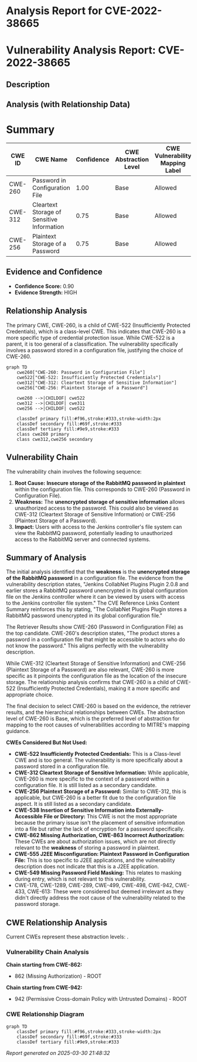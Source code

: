 # Analysis Report for CVE-2022-38665

# Vulnerability Analysis Report: CVE-2022-38665

## Description



## Analysis (with Relationship Data)

# Summary
| CWE ID | CWE Name | Confidence | CWE Abstraction Level | CWE Vulnerability Mapping Label | CWE-Vulnerability Mapping Notes |
|---|---|---|---|---|---|
| CWE-260 | Password in Configuration File | 1.00 | Base | Allowed | Primary CWE |
| CWE-312 | Cleartext Storage of Sensitive Information | 0.75 | Base | Allowed | Secondary Candidate |
| CWE-256 | Plaintext Storage of a Password | 0.75 | Base | Allowed | Secondary Candidate |

## Evidence and Confidence

*   **Confidence Score:** 0.90
*   **Evidence Strength:** HIGH

## Relationship Analysis
The primary CWE, CWE-260, is a child of CWE-522 (Insufficiently Protected Credentials), which is a class-level CWE. This indicates that CWE-260 is a more specific type of credential protection issue. While CWE-522 is a parent, it is too general of a classification. The vulnerability specifically involves a password stored in a configuration file, justifying the choice of CWE-260.

```mermaid
graph TD
    cwe260["CWE-260: Password in Configuration File"]
    cwe522["CWE-522: Insufficiently Protected Credentials"]
    cwe312["CWE-312: Cleartext Storage of Sensitive Information"]
    cwe256["CWE-256: Plaintext Storage of a Password"]

    cwe260 -->|CHILDOF| cwe522
    cwe312 -->|CHILDOF| cwe311
    cwe256 -->|CHILDOF| cwe522

    classDef primary fill:#f96,stroke:#333,stroke-width:2px
    classDef secondary fill:#69f,stroke:#333
    classDef tertiary fill:#9e9,stroke:#333
    class cwe260 primary
    class cwe312,cwe256 secondary
```

## Vulnerability Chain
The vulnerability chain involves the following sequence:
1.  **Root Cause:** **Insecure storage of the RabbitMQ password in plaintext** within the configuration file. This corresponds to CWE-260 (Password in Configuration File).
2.  **Weakness:** The **unencrypted storage of sensitive information** allows unauthorized access to the password. This could also be viewed as CWE-312 (Cleartext Storage of Sensitive Information) or CWE-256 (Plaintext Storage of a Password).
3.  **Impact:** Users with access to the Jenkins controller's file system can view the RabbitMQ password, potentially leading to unauthorized access to the RabbitMQ server and connected systems.

## Summary of Analysis
The initial analysis identified that the **weakness** is the **unencrypted storage of the RabbitMQ password** in a configuration file. The evidence from the vulnerability description states, "Jenkins CollabNet Plugins Plugin 2.0.8 and earlier stores a RabbitMQ password unencrypted in its global configuration file on the Jenkins controller where it can be viewed by users with access to the Jenkins controller file system." The CVE Reference Links Content Summary reinforces this by stating, "The CollabNet Plugins Plugin stores a RabbitMQ password unencrypted in its global configuration file."

The Retriever Results show CWE-260 (Password in Configuration File) as the top candidate. CWE-260's description states, "The product stores a password in a configuration file that might be accessible to actors who do not know the password." This aligns perfectly with the vulnerability description.

While CWE-312 (Cleartext Storage of Sensitive Information) and CWE-256 (Plaintext Storage of a Password) are also relevant, CWE-260 is more specific as it pinpoints the configuration file as the location of the insecure storage. The relationship analysis confirms that CWE-260 is a child of CWE-522 (Insufficiently Protected Credentials), making it a more specific and appropriate choice.

The final decision to select CWE-260 is based on the evidence, the retriever results, and the hierarchical relationships between CWEs. The abstraction level of CWE-260 is Base, which is the preferred level of abstraction for mapping to the root causes of vulnerabilities according to MITRE's mapping guidance.

**CWEs Considered But Not Used:**

*   **CWE-522 Insufficiently Protected Credentials:** This is a Class-level CWE and is too general. The vulnerability is more specifically about a password stored in a configuration file.
*   **CWE-312 Cleartext Storage of Sensitive Information:** While applicable, CWE-260 is more specific to the context of a password within a configuration file. It is still listed as a secondary candidate.
*   **CWE-256 Plaintext Storage of a Password:** Similar to CWE-312, this is applicable, but CWE-260 is a better fit due to the configuration file aspect. It is still listed as a secondary candidate.
*   **CWE-538 Insertion of Sensitive Information into Externally-Accessible File or Directory:** This CWE is not the most appropriate because the primary issue isn't the placement of sensitive information into a file but rather the lack of encryption for a password specifically.
*   **CWE-862 Missing Authorization, CWE-863 Incorrect Authorization:** These CWEs are about authorization issues, which are not directly relevant to the **weakness** of storing a password in plaintext.
*   **CWE-555 J2EE Misconfiguration: Plaintext Password in Configuration File:** This is too specific to J2EE applications, and the vulnerability description does not indicate that this is a J2EE application.
*   **CWE-549 Missing Password Field Masking:** This relates to masking during entry, which is not relevant to this vulnerability.
*    CWE-178, CWE-1289, CWE-289, CWE-499, CWE-498, CWE-942, CWE-433, CWE-613: These were considered but deemed irrelevant as they didn't directly address the root cause of the vulnerability related to the password storage.


## CWE Relationship Analysis

Current CWEs represent these abstraction levels: .


### Vulnerability Chain Analysis

**Chain starting from CWE-862:**
- 862 (Missing Authorization) - ROOT


**Chain starting from CWE-942:**
- 942 (Permissive Cross-domain Policy with Untrusted Domains) - ROOT



### CWE Relationship Diagram

```mermaid
graph TD
    classDef primary fill:#f96,stroke:#333,stroke-width:2px
    classDef secondary fill:#69f,stroke:#333
    classDef tertiary fill:#9e9,stroke:#333
```



*Report generated on 2025-03-30 21:48:32*
